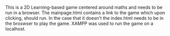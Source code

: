 This is a 2D Learning-based game centered around maths and needs to be run in a browser. 
The mainpage.html contains a link to the game which upon clicking, should run. 
In the case that it doesn't the index.html needs to be in the broswser to play the game.
XAMPP was used to run the game on a localhost.
